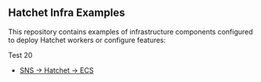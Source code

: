## Hatchet Infra Examples

This repository contains examples of infrastructure components configured to deploy Hatchet workers or configure features:

Test 20

- [SNS -> Hatchet -> ECS](./sns-ecs-example/)
